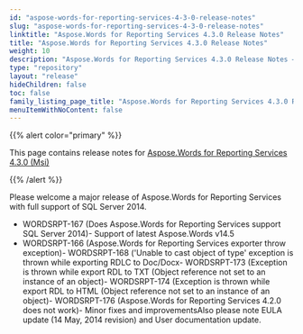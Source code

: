 ```yaml
---
id: "aspose-words-for-reporting-services-4-3-0-release-notes"
slug: "aspose-words-for-reporting-services-4-3-0-release-notes"
linktitle: "Aspose.Words for Reporting Services 4.3.0 Release Notes"
title: "Aspose.Words for Reporting Services 4.3.0 Release Notes"
weight: 10
description: "Aspose.Words for Reporting Services 4.3.0 Release Notes – the latest updates and fixes."
type: "repository"
layout: "release"
hideChildren: false
toc: false
family_listing_page_title: "Aspose.Words for Reporting Services 4.3.0 Release Notes"
menuItemWithNoContent: false
---
```


{{% alert color="primary" %}}

This page contains release notes for [Aspose.Words for Reporting Services 4.3.0 (Msi)](https://releases.aspose.com/words/reportingservices/new-releases/aspose.words-for-reporting-services-4.3.0-msi/)

{{% /alert %}}

Please welcome a major release of Aspose.Words for Reporting Services with full support of SQL Server 2014.

- WORDSRPT-167 (Does Aspose.Words for Reporting Services support SQL Server 2014)- Support of latest Aspose.Words v14.5
- WORDSRPT-166 (Aspose.Words for Reporting Services exporter throw exception)- WORDSRPT-168 ('Unable to cast object of type' exception is thrown while exporting RDLC to Doc/Docx- WORDSRPT-173 (Exception is thrown while export RDL to TXT (Object reference not set to an instance of an object)- WORDSRPT-174 (Exception is thrown while export RDL to HTML (Object reference not set to an instance of an object)- WORDSRPT-176 (Aspose.Words for Reporting Services 4.2.0 does not work)- Minor fixes and improvementsAlso please note EULA update (14 May, 2014 revision) and User documentation update.
